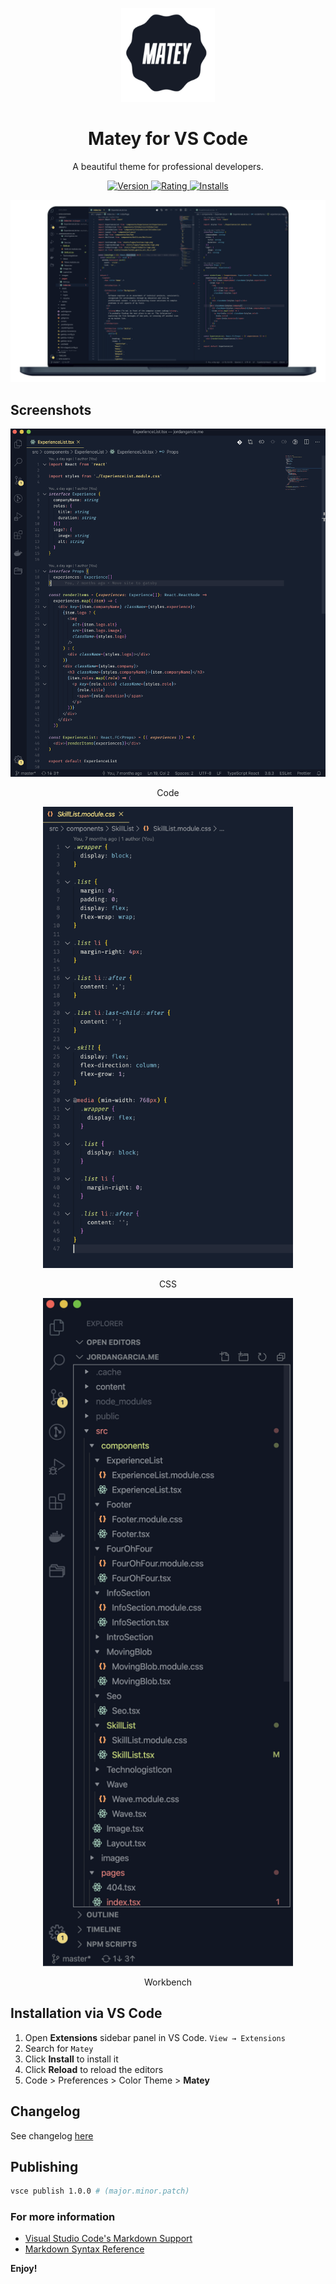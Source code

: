 <p align="center">
  <img alt="logo" src="https://raw.githubusercontent.com/arickho/matey-vscode/master/demo/Matey%20Logo.jpg" width="150"/>
</p>

<h1 align="center">
    Matey for VS Code
</h1>
<p align="center">
  A beautiful theme for professional developers.
</p>

<p align="center">
  <a href=https://marketplace.visualstudio.com/items?itemName=arickho.matey-vscode">
    <img alt="Version" src="https://vsmarketplacebadge.apphb.com/version/arickho.matey-vscode.svg" />
  </a>
  <a href="https://marketplace.visualstudio.com/items?itemName=arickho.matey-vscode">
    <img alt="Rating" src="https://vsmarketplacebadge.apphb.com/rating/arickho.matey-vscode.svg" />
  </a>
  <a href="https://marketplace.visualstudio.com/items?itemName=arickho.matey-vscode">
    <img alt="Installs" src="https://vsmarketplacebadge.apphb.com/installs/arickho.matey-vscode.svg" />
  </a>
  
</p>

![demo](https://raw.githubusercontent.com/arickho/matey-vscode/master/demo/Matey%20Theme.png)

## Screenshots

<p align="center">
  <img alt="react" src="https://raw.githubusercontent.com/arickho/matey-vscode/master/demo/Matey%20Theme_React.png" width="600"/>
  <p align="center">Code</p>
</p>

<p align="center">
  <img alt="css" src="https://raw.githubusercontent.com/arickho/matey-vscode/master/demo/Matey%20Theme_CSS.png" width="400"/>
  <p align="center">CSS</p>
</p>

<p align="center">
  <img alt="css" src="https://raw.githubusercontent.com/arickho/matey-vscode/master/demo/Matey%20Theme_Workbench.png" width="400"/>
  <p align="center">Workbench</p>
</p>

## Installation via VS Code

1. Open **Extensions** sidebar panel in VS Code. `View → Extensions`
2. Search for `Matey`
3. Click **Install** to install it
4. Click **Reload** to reload the editors
5. Code > Preferences > Color Theme > **Matey**

## Changelog

See changelog [here](https://github.com/arickho/matey-vscode/blob/master/CHANGELOG.md)

## Publishing

```bash
vsce publish 1.0.0 # (major.minor.patch)
```

### For more information

- [Visual Studio Code's Markdown Support](https://code.visualstudio.com/docs/languages/markdown)
- [Markdown Syntax Reference](https://help.github.com/articles/markdown-basics/)

**Enjoy!**
